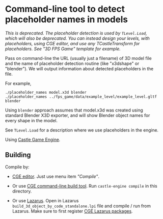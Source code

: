 # Command-line tool to detect placeholder names in models

_This is deprecated. The placeholder detection is used by `TLevel.Load`, which will also be deprecated. You can instead design your levels, with placeholders, using CGE editor, and use any TCastleTransform for placeholders. See "3D FPS Game" template for example._

Pass on command-line the URL (usually just a filename) of 3D model file and the name of placeholder detection routine (like "x3dshape" or "blender"). We will output information about detected placeholders in the file.

For example,

```
./placeholder_names model.x3d blender
./placeholder_names ../fps_game/data/example_level/example_level.gltf blender
```

Using `blender` approach assumes that model.x3d was created using standard Blender X3D exporter, and will show Blender object names for every shape in the model.

See `TLevel.Load` for a description where we use placeholders in the engine.

Using [Castle Game Engine](https://castle-engine.io/).

## Building

Compile by:

- [CGE editor](https://castle-engine.io/manual_editor.php). Just use menu item _"Compile"_.

- Or use [CGE command-line build tool](https://castle-engine.io/build_tool). Run `castle-engine compile` in this directory.

- Or use [Lazarus](https://www.lazarus-ide.org/). Open in Lazarus `build_3d_object_by_code_standalone.lpi` file and compile / run from Lazarus. Make sure to first register [CGE Lazarus packages](https://castle-engine.io/lazarus).
